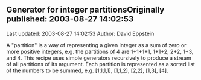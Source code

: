## Generator for integer partitionsOriginally published: 2003-08-27 14:02:53 
Last updated: 2003-08-27 14:02:53 
Author: David Eppstein 
 
A "partition" is a way of representing a given integer as a sum of zero or more positive integers, e.g. the partitions of 4 are 1+1+1+1, 1+1+2, 2+2, 1+3, and 4.  This recipe uses simple generators recursively to produce a stream of all partitions of its argument.  Each partition is represented as a sorted list of the numbers to be summed, e.g. [1,1,1,1], [1,1,2], [2,2], [1,3], [4].